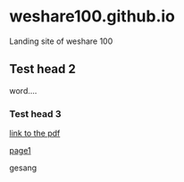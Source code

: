 # weshare100.github.io
Landing site of weshare 100
## Test head 2
word....
### Test head 3
[link to the pdf](documents/test.pdf)

[page1](pages/page1)

gesang
